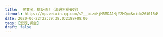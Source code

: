 ```yaml
---
title:  买黄金，抗贬值！（海通宏观姜超）
itemurl: https://mp.weixin.qq.com/s?__biz=MjM5MDA1MjY2MQ==&mid=2650154983&idx=1&sn=e088753c0789ffb8a6edb39fb72ea18a&chksm=be483fbd893fb6aba059c3662aa86f3bc40b185b63d8276ea06db1f959761322f1269329d318#rd
date: 2020-06-22T22:39:38.032188+08:00
tags: [宏观,黄金]
draft: false
---
```

